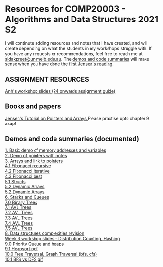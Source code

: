 # Resources for COMP20003 - Algorithms and Data Structures 2021 S2
I will continute adding resources and notes that I have created, and will create depending on what the students in my workshops struggle with. If you have any requests or recommendations, feel free to reach me at sidakpreet@unimelb.edu.au. The <a href="#demos-and-code-summaries-documented">demos and code summaries</a> will make sense when you have done the <a href="#books-and-papersf">first Jensen's reading</a>.
## ASSIGNMENT RESOURCES
<a href="https://github.com/extragravee/comp20003-sidak/blob/main/resources/PostWorkshopWeek4_AnhSlidesV1.pdf">Anh's workshop slides (24 onwards assignment guide)</a>
## Books and papers
<a href="https://github.com/extragravee/COMP20003/blob/master/prac/JensenTutorialPointersAndArraysInC.pdf">Jensen's Tutorial on Pointers and Arrays </a>
Please practise upto chapter 9 asap!
## Demos and code summaries (documented)
<a href="https://github.com/extragravee/comp20003-sidak/blob/main/resources/1.demo.c"> 1. Basic demo of memory addresses and variables </a> \
<a href="https://github.com/extragravee/comp20003-sidak/blob/main/resources/1.pointers.c"> 2. Demo of pointers with notes </a> \
<a href="https://github.com/extragravee/comp20003-sidak/blob/main/resources/2.pointer_types_and_arrays.c"> 3. Arrays and link to pointers </a> \
<a href="https://github.com/extragravee/comp20003-sidak/blob/main/resources/3.%20fib-recursive.c"> 4.1 Fibonacci recursive </a> \
<a href="https://github.com/extragravee/comp20003-sidak/blob/main/resources/4.%20fib-efficient.c"> 4.2 Fibonacci iterative </a> \
<a href="https://github.com/extragravee/comp20003-sidak/blob/main/resources/5.%20fib-best.c"> 4.3 Fibonacci best </a> \
<a href="https://github.com/extragravee/comp20003-sidak/blob/main/resources/4.0.structs.c"> 5.1 Structs </a> \
<a href="https://github.com/extragravee/comp20003-sidak/blob/main/resources/5.dynamic_arrays.c"> 5.2 Dynamic Arrays </a> \
<a href="https://github.com/extragravee/comp20003-sidak/blob/main/resources/5.dynamic_arrays.c"> 5.2 Dynamic Arrays </a> \
<a href="https://github.com/extragravee/comp20003-sidak/blob/main/resources/6.stacks_queues.c"> 6. Stacks and Queues </a>\
<a href="https://github.com/extragravee/comp20003-sidak/blob/main/resources/7.0.binary_trees.c"> 7.0 Binary Trees</a>\
<a href="https://github.com/extragravee/comp20003-sidak/blob/main/resources/7.1.avl_trees.png"> 7.1 AVL Trees</a>\
<a href="https://github.com/extragravee/comp20003-sidak/blob/main/resources/7.2.avl.png"> 7.2 AVL Trees</a>\
<a href="https://github.com/extragravee/comp20003-sidak/blob/main/resources/7.3.avl.png"> 7.3 AVL Trees</a>\
<a href="https://github.com/extragravee/comp20003-sidak/blob/main/resources/7.4.avl.png"> 7.4 AVL Trees</a>\
<a href="https://github.com/extragravee/comp20003-sidak/blob/main/resources/7.5.avl.gif"> 7.5 AVL Trees</a>\
<a href="https://github.com/extragravee/comp20003-sidak/blob/main/resources/8.revisionDSbasics.c"> 8. Data structures complexities revision</a>\
<a href="https://github.com/extragravee/comp20003-sidak/blob/main/resources/w6.pdf"> Week 6 workshop slides - Distribution Counting, Hashing</a>\
<a href="https://github.com/extragravee/comp20003-sidak/blob/main/resources/2.0.priorityQ.c">9.0 Priority Queue and heaps</a>\
<a href="https://github.com/extragravee/comp20003-sidak/blob/main/resources/2.1.PQ-29-46.pdf">9.1 Heapsort pdf</a>\
<a href="https://github.com/extragravee/comp20003-sidak/blob/main/resources/3.2.graph-traversal.c">10.0 Tree Traversal, Graph Traversal (bfs, dfs)</a>\
<a href="https://github.com/extragravee/comp20003-sidak/blob/main/resources/3.3.bfsVSdfs.gif">10.1 BFS vs DFS gif</a>




  
